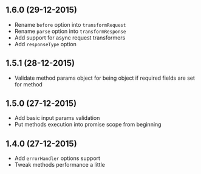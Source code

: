 ## 1.6.0 (29-12-2015)

- Rename `before` option into `transformRequest`
- Rename `parse` option into `transformResponse`
- Add support for async request transformers
- Add `responseType` option

## 1.5.1 (28-12-2015)

- Validate method params object for being object if required fields are set for method

## 1.5.0 (27-12-2015)

- Add basic input params validation
- Put methods execution into promise scope from beginning

## 1.4.0 (27-12-2015)

- Add `errorHandler` options support
- Tweak methods performance a little
